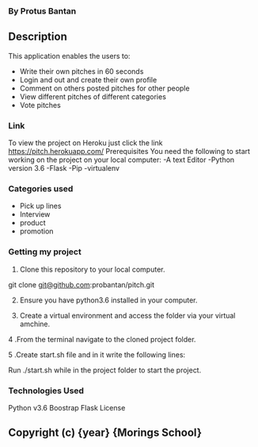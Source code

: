 ### By Protus Bantan
## Description
This application enables the users to:

* Write their own pitches in 60 seconds
* Login and out and create their own profile
* Comment on others posted pitches for other people
* View different pitches of different categories
* Vote pitches
### Link
To view the project on Heroku just click the link https://pitch.herokuapp.com/
Prerequisites
You need the following to start working on the project on your local computer: -A text Editor -Python version 3.6 -Flask -Pip -virtualenv

### Categories used
* Pick up lines
* Interview
* product
* promotion
### Getting my project
1. Clone this repository to your local computer.

git clone git@github.com:probantan/pitch.git

2. Ensure you have python3.6 installed in your computer.

3. Create a virtual environment and access the folder via your virtual amchine.

4 .From the terminal navigate to the cloned project folder.

5 .Create start.sh file and in it write the following lines:

Run ./start.sh while in the project folder to start the project.

### Technologies Used
Python v3.6
Boostrap
Flask
License
## Copyright (c) {year} {Morings School}
